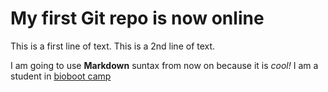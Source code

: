 # My first Git repo is now online
This is a first line of text.
This is a 2nd line of text.

I am going to use **Markdown** suntax from now on because it is  _cool!_
I am a student in [bioboot camp](https://bioboot.github.io/web-2018/)
